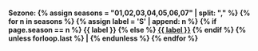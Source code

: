 <h4>Sezone:
{% assign seasons = "01,02,03,04,05,06,07" | split: "," %}
{% for n in seasons %}
  {% assign label = 'S' | append: n %}
  {% if page.season == n %}
    {{ label }}
  {% else %}
    <a href="../{{ n }}">{{ label }}</a>
  {% endif %}
  {% unless forloop.last %} | {% endunless %}
{% endfor %}
</h4>
